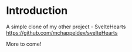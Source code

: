 # Introduction

A simple clone of my other project - SvelteHearts
https://github.com/mchappeldev/svelteHearts

More to come!
